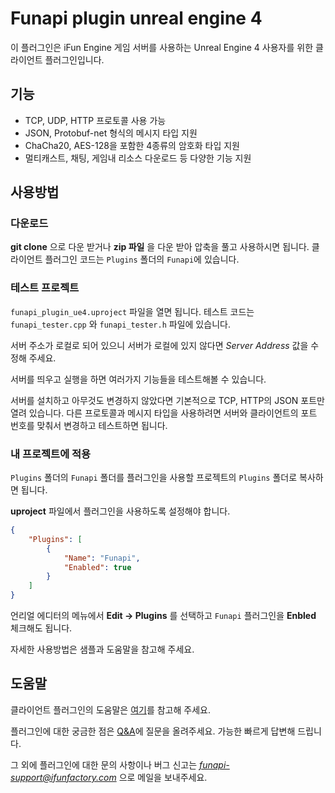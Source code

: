 Funapi plugin unreal engine 4
========================

이 플러그인은 iFun Engine 게임 서버를 사용하는 Unreal Engine 4 사용자를 위한 클라이언트 플러그인입니다.

## 기능

* TCP, UDP, HTTP 프로토콜 사용 가능
* JSON, Protobuf-net 형식의 메시지 타입 지원
* ChaCha20, AES-128을 포함한 4종류의 암호화 타입 지원
* 멀티캐스트, 채팅, 게임내 리소스 다운로드 등 다양한 기능 지원

## 사용방법

### 다운로드
**git clone** 으로 다운 받거나 **zip 파일** 을 다운 받아 압축을 풀고 사용하시면 됩니다.
클라이언트 플러그인 코드는 ``Plugins`` 폴더의 ``Funapi``에 있습니다.

### 테스트 프로젝트
``funapi_plugin_ue4.uproject`` 파일을 열면 됩니다.
테스트 코드는 ``funapi_tester.cpp`` 와 ``funapi_tester.h`` 파일에 있습니다.

서버 주소가 로컬로 되어 있으니 서버가 로컬에 있지 않다면
*Server Address* 값을 수정해 주세요.

서버를 띄우고 실행을 하면 여러가지 기능들을 테스트해볼 수 있습니다.

서버를 설치하고 아무것도 변경하지 않았다면 기본적으로 TCP, HTTP의 JSON 포트만 열려 있습니다.
다른 프로토콜과 메시지 타입을 사용하려면 서버와 클라이언트의 포트 번호를 맞춰서 변경하고 테스트하면 됩니다.

### 내 프로젝트에 적용
``Plugins`` 폴더의 ``Funapi`` 폴더를 플러그인을 사용할 프로젝트의 ``Plugins`` 폴더로
복사하면 됩니다.

**uproject** 파일에서 플러그인을 사용하도록 설정해야 합니다.

```json
{
    "Plugins": [
        {
            "Name": "Funapi",
            "Enabled": true
        }
    ]
}
```

언리얼 에디터의 메뉴에서 **Edit -> Plugins** 를 선택하고 ``Funapi`` 플러그인을 **Enbled** 체크해도 됩니다.

자세한 사용방법은 샘플과 도움말을 참고해 주세요.

## 도움말

클라이언트 플러그인의 도움말은 [여기](http://www.ifunfactory.com/engine/documents/reference/ko/client-plugin.html)를 참고해 주세요.

플러그인에 대한 궁금한 점은 [Q&A](http://answers.ifunfactory.com)에 질문을 올려주세요.
가능한 빠르게 답변해 드립니다.

그 외에 플러그인에 대한 문의 사항이나 버그 신고는 *funapi-support@ifunfactory.com* 으로 메일을
보내주세요.
